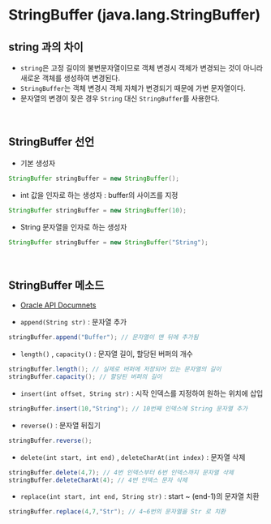# StringBuffer (java.lang.StringBuffer)

## string 과의 차이 
- ```string```은 고정 길이의 불변문자열이므로 객체 변경시 객체가 변경되는 것이 아니라 새로운 객체를 생성하여 변경된다.
- ```StringBuffer```는 객체 변경시 객체 자체가 변경되기 때문에 가변 문자열이다.
- 문자열의 변경이 잦은 경우 ```String``` 대신 ```StringBuffer```를 사용한다.


<br>

## StringBuffer 선언
- 기본 생성자
```java
StringBuffer stringBuffer = new StringBuffer();
```
- int 값을 인자로 하는 생성자 : buffer의 사이즈를 지정
```java
StringBuffer stringBuffer = new StringBuffer(10);
```
- String 문자열을 인자로 하는 생성자
```java
StringBuffer stringBuffer = new StringBuffer("String");
```
<Br>

## StringBuffer 메소드
- [Oracle API Documnets](https://docs.oracle.com/en/java/javase/11/docs/api/java.base/java/lang/StringBuffer.html)

- ```append(String str)``` : 문자열 추가
```java
stringBuffer.append("Buffer"); // 문자열이 맨 뒤에 추가됨
```

- ```length()``` , ```capacity()``` : 문자열 길이, 할당된 버퍼의 개수 
```java
stringBuffer.length(); // 실제로 버퍼에 저장되어 있는 문자열의 길이
stringBuffer.capacity(); // 할당된 버퍼의 길이
```

- ```insert(int offset, String str)``` : 시작 인덱스를 지정하여 원하는 위치에 삽입
```java
stringBuffer.insert(10,"String"); // 10번째 인덱스에 String 문자열 추가
```

- ```reverse()``` : 문자열 뒤집기
```java
stringBuffer.reverse();
```

- ```delete(int start, int end)``` , ```deleteCharAt(int index)``` : 문자열 삭제
```java
stringBuffer.delete(4,7); // 4번 인덱스부터 6번 인덱스까지 문자열 삭제
stringBuffer.deleteCharAt(4); // 4번 인덱스 문자 삭제
```


- ```replace(int start, int end, String str)``` : start ~ (end-1)의 문자열 치환
```java
stringBuffer.replace(4,7,"Str"); // 4~6번의 문자열을 Str 로 치환
```
